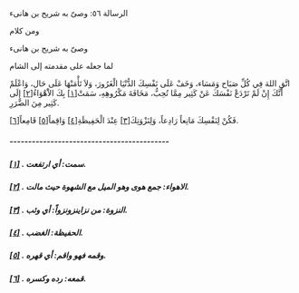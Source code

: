   الرسالة  ٥٦: وصىّ به شريح بن هانىء	

ومن كلام

وصىّ به شريح بن هانىء

لما جعله على مقدمته إلى الشام

اتَّقِ اللهَ فِي كُلِّ صَبَاح وَمَسَاء، وَخَفْ عَلَى  نَفْسِكَ الدُّنْيَا الْغَرُورَ، وَلاَ تَأْمَنْهَا عَلَى حَال، وَاعْلَمْ  أَنَّكَ إِنْ لَمْ تَرْدَعْ نَفْسَكَ عَنْ كَثِير مِمَّا تُحِبُّ،  مَخَافَةَ مَكْرُوهِهِ، سَمَتْ[[١\]](https://arabic.balaghah.net/node/784#_ftn1) بِكَ الاَْهْوَاءُ[[٢\]](https://arabic.balaghah.net/node/784#_ftn2) إِلَى كَثِير مِنَ الضَّرَرِ.

فَكُنْ لِنَفْسِكَ مَانِعاً رَادِعاً، وَلِنَزْوَتِكَ[[٣\]](https://arabic.balaghah.net/node/784#_ftn3) عِنْدَ الْحَفِيظَةِ[[٤\]](https://arabic.balaghah.net/node/784#_ftn4) وَاقِماً[[٥\]](https://arabic.balaghah.net/node/784#_ftn5) قَامِعاً[[٦\]](https://arabic.balaghah.net/node/784#_ftn6).

##### -------------------------------------------

##### [[١\]](https://arabic.balaghah.net/node/784#_ftnref1) . سمت: أي ارتفعت.

##### [[٢\]](https://arabic.balaghah.net/node/784#_ftnref2) . الاهواء: جمع هوى وهو الميل مع الشهوة حيث مالت.

##### [[٣\]](https://arabic.balaghah.net/node/784#_ftnref3) . النزوة: من نزاينزونزواً: أي وثب.

##### [[٤\]](https://arabic.balaghah.net/node/784#_ftnref4) . الحفيظة: الغضب.

##### [[٥\]](https://arabic.balaghah.net/node/784#_ftnref5) . وقمه فهو واقم: أي قهره.

##### [[٦\]](https://arabic.balaghah.net/node/784#_ftnref6) . قمعه: رده وكسره. 
